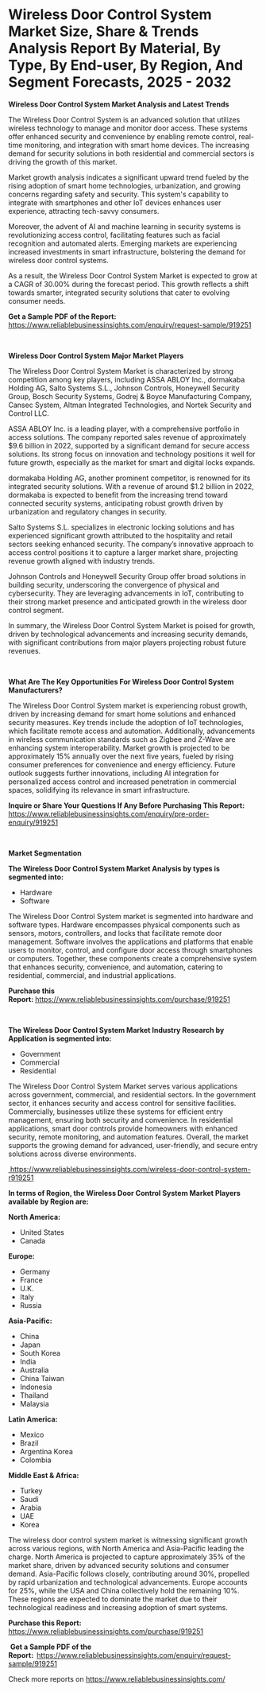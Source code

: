 <p><h1>Wireless Door Control System Market Size, Share & Trends Analysis Report By Material, By Type, By End-user, By Region, And Segment Forecasts, 2025 - 2032</h1></p><p><strong>Wireless Door Control System Market Analysis and Latest Trends</strong></p>
<p><p>The Wireless Door Control System is an advanced solution that utilizes wireless technology to manage and monitor door access. These systems offer enhanced security and convenience by enabling remote control, real-time monitoring, and integration with smart home devices. The increasing demand for security solutions in both residential and commercial sectors is driving the growth of this market. </p><p>Market growth analysis indicates a significant upward trend fueled by the rising adoption of smart home technologies, urbanization, and growing concerns regarding safety and security. This system's capability to integrate with smartphones and other IoT devices enhances user experience, attracting tech-savvy consumers. </p><p>Moreover, the advent of AI and machine learning in security systems is revolutionizing access control, facilitating features such as facial recognition and automated alerts. Emerging markets are experiencing increased investments in smart infrastructure, bolstering the demand for wireless door control systems. </p><p>As a result, the Wireless Door Control System Market is expected to grow at a CAGR of 30.00% during the forecast period. This growth reflects a shift towards smarter, integrated security solutions that cater to evolving consumer needs.</p></p>
<p><strong>Get a Sample PDF of the Report:&nbsp;</strong> <a href="https://www.reliablebusinessinsights.com/enquiry/request-sample/919251?utm_campaign=2268&utm_medium=2&utm_source=Github&utm_content=ia&utm_term=05032025&utm_id=wireless-door-control-system">https://www.reliablebusinessinsights.com/enquiry/request-sample/919251</a></p>
<p>&nbsp;</p>
<p><strong>Wireless Door Control System Major Market Players</strong></p>
<p><p>The Wireless Door Control System Market is characterized by strong competition among key players, including ASSA ABLOY Inc., dormakaba Holding AG, Salto Systems S.L., Johnson Controls, Honeywell Security Group, Bosch Security Systems, Godrej & Boyce Manufacturing Company, Cansec System, Altman Integrated Technologies, and Nortek Security and Control LLC.</p><p>ASSA ABLOY Inc. is a leading player, with a comprehensive portfolio in access solutions. The company reported sales revenue of approximately $9.6 billion in 2022, supported by a significant demand for secure access solutions. Its strong focus on innovation and technology positions it well for future growth, especially as the market for smart and digital locks expands.</p><p>dormakaba Holding AG, another prominent competitor, is renowned for its integrated security solutions. With a revenue of around $1.2 billion in 2022, dormakaba is expected to benefit from the increasing trend toward connected security systems, anticipating robust growth driven by urbanization and regulatory changes in security.</p><p>Salto Systems S.L. specializes in electronic locking solutions and has experienced significant growth attributed to the hospitality and retail sectors seeking enhanced security. The company’s innovative approach to access control positions it to capture a larger market share, projecting revenue growth aligned with industry trends.</p><p>Johnson Controls and Honeywell Security Group offer broad solutions in building security, underscoring the convergence of physical and cybersecurity. They are leveraging advancements in IoT, contributing to their strong market presence and anticipated growth in the wireless door control segment.</p><p>In summary, the Wireless Door Control System Market is poised for growth, driven by technological advancements and increasing security demands, with significant contributions from major players projecting robust future revenues.</p></p>
<p>&nbsp;</p>
<p><strong>What Are The Key Opportunities For Wireless Door Control System Manufacturers?</strong></p>
<p><p>The Wireless Door Control System market is experiencing robust growth, driven by increasing demand for smart home solutions and enhanced security measures. Key trends include the adoption of IoT technologies, which facilitate remote access and automation. Additionally, advancements in wireless communication standards such as Zigbee and Z-Wave are enhancing system interoperability. Market growth is projected to be approximately 15% annually over the next five years, fueled by rising consumer preferences for convenience and energy efficiency. Future outlook suggests further innovations, including AI integration for personalized access control and increased penetration in commercial spaces, solidifying its relevance in smart infrastructure.</p></p>
<p><strong>Inquire or Share Your Questions If Any Before Purchasing This Report:</strong> <a href="https://www.reliablebusinessinsights.com/enquiry/pre-order-enquiry/919251?utm_campaign=2268&utm_medium=2&utm_source=Github&utm_content=ia&utm_term=05032025&utm_id=wireless-door-control-system">https://www.reliablebusinessinsights.com/enquiry/pre-order-enquiry/919251</a></p>
<p>&nbsp;</p>
<p><strong>Market Segmentation</strong></p>
<p><strong>The Wireless Door Control System Market Analysis by types is segmented into:</strong></p>
<p><ul><li>Hardware</li><li>Software</li></ul></p>
<p><p>The Wireless Door Control System market is segmented into hardware and software types. Hardware encompasses physical components such as sensors, motors, controllers, and locks that facilitate remote door management. Software involves the applications and platforms that enable users to monitor, control, and configure door access through smartphones or computers. Together, these components create a comprehensive system that enhances security, convenience, and automation, catering to residential, commercial, and industrial applications.</p></p>
<p><strong>Purchase this Report:&nbsp;</strong><a href="https://www.reliablebusinessinsights.com/purchase/919251?utm_campaign=2268&utm_medium=2&utm_source=Github&utm_content=ia&utm_term=05032025&utm_id=wireless-door-control-system">https://www.reliablebusinessinsights.com/purchase/919251</a></p>
<p>&nbsp;</p>
<p><strong>The Wireless Door Control System Market Industry Research by Application is segmented into:</strong></p>
<p><ul><li>Government</li><li>Commercial</li><li>Residential</li></ul></p>
<p><p>The Wireless Door Control System Market serves various applications across government, commercial, and residential sectors. In the government sector, it enhances security and access control for sensitive facilities. Commercially, businesses utilize these systems for efficient entry management, ensuring both security and convenience. In residential applications, smart door controls provide homeowners with enhanced security, remote monitoring, and automation features. Overall, the market supports the growing demand for advanced, user-friendly, and secure entry solutions across diverse environments.</p></p>
<p><a href="https://www.reliablebusinessinsights.com/wireless-door-control-system-r919251?utm_campaign=2268&utm_medium=2&utm_source=Github&utm_content=ia&utm_term=05032025&utm_id=wireless-door-control-system">&nbsp;https://www.reliablebusinessinsights.com/wireless-door-control-system-r919251</a></p>
<p><strong>In terms of Region, the Wireless Door Control System Market Players available by Region are:</strong></p>
<p>
    <p> <strong> North America: </strong>
        <ul>
            <li>United States</li>
            <li>Canada</li>
        </ul>
        </p> 
    <p> <strong> Europe: </strong>
        <ul>
            <li>Germany</li>
            <li>France</li>
            <li>U.K.</li>
            <li>Italy</li>
            <li>Russia</li>
        </ul>
        </p> 
    <p> <strong> Asia-Pacific: </strong>
        <ul>
            <li>China</li>
            <li>Japan</li>
            <li>South Korea</li>
            <li>India</li>
            <li>Australia</li>
            <li>China Taiwan</li>
            <li>Indonesia</li>
            <li>Thailand</li>
            <li>Malaysia</li>
        </ul>
        </p> 
    <p> <strong> Latin America: </strong>
        <ul>
            <li>Mexico</li>
            <li>Brazil</li>
            <li>Argentina Korea</li>
            <li>Colombia</li>
        </ul>
        </p> 
    <p> <strong> Middle East & Africa: </strong>
        <ul>
            <li>Turkey</li>
            <li>Saudi</li>
            <li>Arabia</li>
            <li>UAE</li>
            <li>Korea</li>
        </ul>
    </p>
    </p>
<p><p>The wireless door control system market is witnessing significant growth across various regions, with North America and Asia-Pacific leading the charge. North America is projected to capture approximately 35% of the market share, driven by advanced security solutions and consumer demand. Asia-Pacific follows closely, contributing around 30%, propelled by rapid urbanization and technological advancements. Europe accounts for 25%, while the USA and China collectively hold the remaining 10%. These regions are expected to dominate the market due to their technological readiness and increasing adoption of smart systems.</p></p>
<p><strong>Purchase this Report: </strong><a href="https://www.reliablebusinessinsights.com/purchase/919251?utm_campaign=2268&utm_medium=2&utm_source=Github&utm_content=ia&utm_term=05032025&utm_id=wireless-door-control-system">https://www.reliablebusinessinsights.com/purchase/919251</a></p>
<p>&nbsp;<strong>Get a Sample PDF of the Report:&nbsp;&nbsp;</strong><a href="https://www.reliablebusinessinsights.com/enquiry/request-sample/919251?utm_campaign=2268&utm_medium=2&utm_source=Github&utm_content=ia&utm_term=05032025&utm_id=wireless-door-control-system">https://www.reliablebusinessinsights.com/enquiry/request-sample/919251</a></p>
<p><strong></strong></p>
<p>Check more reports on <a href="https://www.reliablebusinessinsights.com/?utm_campaign=2268&utm_medium=2&utm_source=Github&utm_content=ia&utm_term=05032025&utm_id=wireless-door-control-system">https://www.reliablebusinessinsights.com/</a></p>